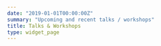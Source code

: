 ```yaml
---
date: "2019-01-01T00:00:00Z"
summary: "Upcoming and recent talks / workshops"
title: Talks & Workshops
type: widget_page
---
```

